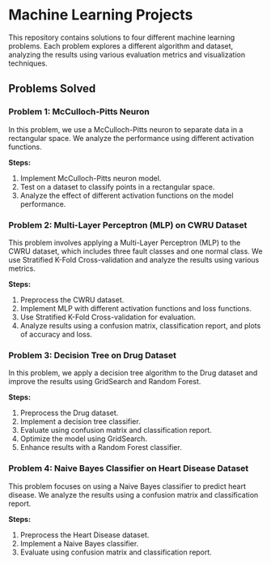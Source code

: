 # Machine Learning Projects

This repository contains solutions to four different machine learning problems. Each problem explores a different algorithm and dataset, analyzing the results using various evaluation metrics and visualization techniques.

## Problems Solved

### Problem 1: McCulloch-Pitts Neuron
In this problem, we use a McCulloch-Pitts neuron to separate data in a rectangular space. We analyze the performance using different activation functions.

**Steps:**
1. Implement McCulloch-Pitts neuron model.
2. Test on a dataset to classify points in a rectangular space.
3. Analyze the effect of different activation functions on the model performance.

### Problem 2: Multi-Layer Perceptron (MLP) on CWRU Dataset
This problem involves applying a Multi-Layer Perceptron (MLP) to the CWRU dataset, which includes three fault classes and one normal class. We use Stratified K-Fold Cross-validation and analyze the results using various metrics.

**Steps:**
1. Preprocess the CWRU dataset.
2. Implement MLP with different activation functions and loss functions.
3. Use Stratified K-Fold Cross-validation for evaluation.
4. Analyze results using a confusion matrix, classification report, and plots of accuracy and loss.

### Problem 3: Decision Tree on Drug Dataset
In this problem, we apply a decision tree algorithm to the Drug dataset and improve the results using GridSearch and Random Forest.

**Steps:**
1. Preprocess the Drug dataset.
2. Implement a decision tree classifier.
3. Evaluate using confusion matrix and classification report.
4. Optimize the model using GridSearch.
5. Enhance results with a Random Forest classifier.

### Problem 4: Naive Bayes Classifier on Heart Disease Dataset
This problem focuses on using a Naive Bayes classifier to predict heart disease. We analyze the results using a confusion matrix and classification report.

**Steps:**
1. Preprocess the Heart Disease dataset.
2. Implement a Naive Bayes classifier.
3. Evaluate using confusion matrix and classification report.



